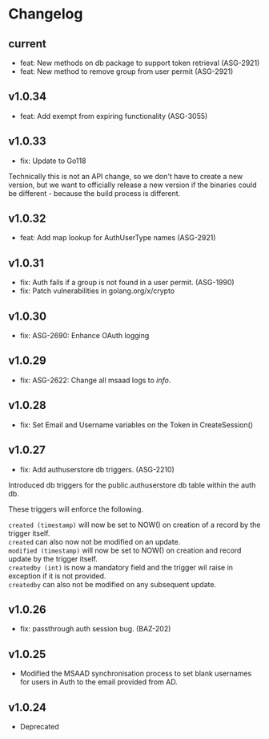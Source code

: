 # Changelog

## current

* feat: New methods on db package to support token retrieval (ASG-2921)
* feat: New method to remove group from user permit (ASG-2921)

## v1.0.34

* feat: Add exempt from expiring functionality (ASG-3055)

## v1.0.33

* fix: Update to Go118

Technically this is not an API change, so we don't have to create a new version,
but we want to officially release a new version if the binaries could be
different - because the build process is different.

## v1.0.32

* feat: Add map lookup for AuthUserType names (ASG-2921)

## v1.0.31

* fix: Auth fails if a group is not found in a user permit. (ASG-1990)
* fix: Patch vulnerabilities in golang.org/x/crypto

## v1.0.30

* fix: ASG-2690: Enhance OAuth logging

## v1.0.29

* fix: ASG-2622: Change all msaad logs to *info*.

## v1.0.28

* fix: Set Email and Username variables on the Token in CreateSession()

## v1.0.27

* fix: Add authuserstore db triggers. (ASG-2210)

Introduced db triggers for the public.authuserstore db table within the auth db.

These triggers will enforce the following.

`created (timestamp)` will now be set to NOW() on creation of a record by the
trigger itself.  
`created` can also now not be modified on an update.  
`modified (timestamp)` will now be set to NOW() on creation and record update by
the trigger itself.  
`createdby (int)` is now a mandatory field and the trigger wil raise in exception
if it is not provided.  
`createdby` can also not be modified on any subsequent update.

## v1.0.26

* fix: passthrough auth session bug. (BAZ-202)

## v1.0.25

* Modified the MSAAD synchronisation process to set blank usernames for users in Auth to the email provided from AD.
 
## v1.0.24

* Deprecated